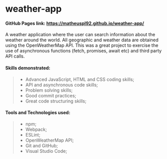 # weather-app

#### GitHub Pages link: https://matheuspl92.github.io/weather-app/

A weather application where the user can search information about the weather around the world. All geographic and weather data are obtained using the OpenWeatherMap API. This was a great project to exercise the use of asynchronous functions (fetch, promises, await etc)  and third party API calls.

#### Skills demonstrated:

> * Advanced JavaScript, HTML and CSS coding skills;
> * API and asynchronous code skills;
> * Problem solving skills;
> * Good commit practices;
> * Great code structuring skills;

#### Tools and Technologies used:

> * npm;
> * Webpack;
> * ESLint;
> * OpenWeatherMap API;
> * Git and GitHub;
> * Visual Studio Code;
